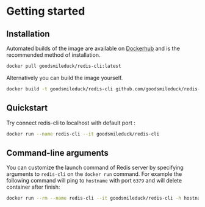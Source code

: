 
# Getting started

## Installation

Automated builds of the image are available on [Dockerhub](https://hub.docker.com/r/goodsmileduck/redis-cli) and is the recommended method of installation.

```bash
docker pull goodsmileduck/redis-cli:latest
```

Alternatively you can build the image yourself.

```bash
docker build -t goodsmileduck/redis-cli github.com/goodsmileduck/redis-cli
```

## Quickstart

Try connect redis-cli to localhost with default port :

```bash
docker run --name redis-cli --it goodsmileduck/redis-cli
```

## Command-line arguments

You can customize the launch command of Redis server by specifying arguments to `redis-cli` on the `docker run` command. For example the following command will ping to `hostname` with port `6379` and will delete container after finish:

```bash
docker run --rm --name redis-cli --it goodsmileduck/redis-cli -h hostname -p 6379 ping
```

